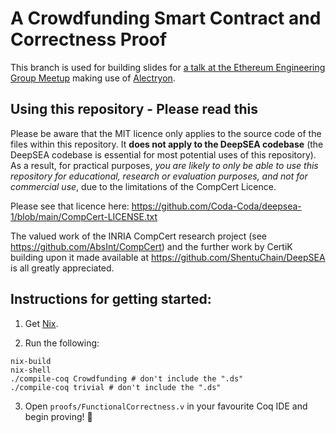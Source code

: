 # A Crowdfunding Smart Contract and Correctness Proof

This branch is used for building slides for [a talk at the Ethereum Engineering Group Meetup](https://github.com/Coda-Coda/Alectryon-slides/tree/eth-eng-grp-talk-2023) making use of [Alectryon](https://github.com/cpitclaudel/alectryon).

## Using this repository - Please read this

Please be aware that the MIT licence only applies to the source code of the files within this repository. It **does not apply to the DeepSEA codebase** (the DeepSEA codebase is essential for most potential uses of this repository). As a result, for practical purposes, _you are likely to only be able to use this repository for educational, research or evaluation purposes, and not for commercial use_, due to the limitations of the CompCert Licence.

Please see that licence here:
  https://github.com/Coda-Coda/deepsea-1/blob/main/CompCert-LICENSE.txt

The valued work of the INRIA CompCert research project (see 
https://github.com/AbsInt/CompCert) and the further work by CertiK 
building upon it made available at https://github.com/ShentuChain/DeepSEA is
all greatly appreciated.

## Instructions for getting started:

1. Get [Nix](https://nixos.org/download.html).

2. Run the following:
```
nix-build
nix-shell
./compile-coq Crowdfunding # don't include the ".ds"
./compile-coq trivial # don't include the ".ds"
```

3. Open `proofs/FunctionalCorrectness.v` in your favourite Coq IDE and begin proving! 🐔